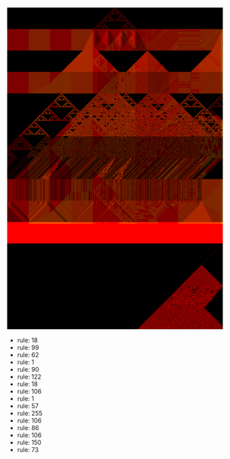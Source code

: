 ![photo](./output.png) 
 * rule: 18
* rule: 99
* rule: 62
* rule: 1
* rule: 90
* rule: 122
* rule: 18
* rule: 106
* rule: 1
* rule: 57
* rule: 255
* rule: 106
* rule: 86
* rule: 106
* rule: 150
* rule: 73
